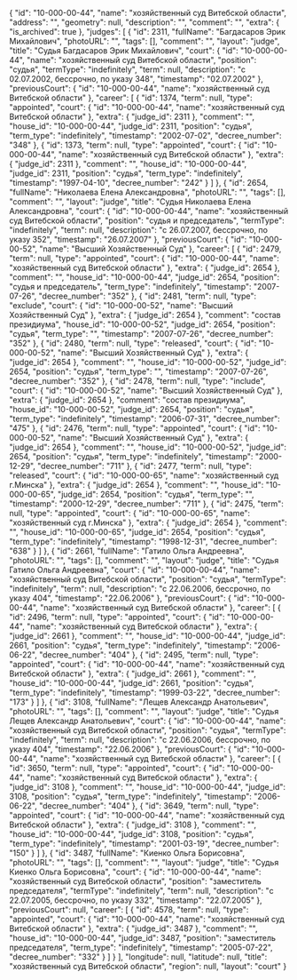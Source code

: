 {
    "id": "10-000-00-44",
    "name": "хозяйственный суд Витебской области",
    "address": "",
    "geometry": null,
    "description": "",
    "comment": "",
    "extra": {
        "is_archived": true
    },
    "judges": [
        {
            "id": 2311,
            "fullName": "Багдасаров Эрик Михайлович",
            "photoURL": "",
            "tags": [],
            "comment": "",
            "layout": "judge",
            "title": "Судья Багдасаров Эрик Михайлович",
            "court": {
                "id": "10-000-00-44",
                "name": "хозяйственный суд Витебской области",
                "position": "судья",
                "termType": "indefinitely",
                "term": null,
                "description": "c 02.07.2002, бессрочно, по указу 348",
                "timestamp": "02.07.2002"
            },
            "previousCourt": {
                "id": "10-000-00-44",
                "name": "хозяйственный суд Витебской области"
            },
            "career": [
                {
                    "id": 1374,
                    "term": null,
                    "type": "appointed",
                    "court": {
                        "id": "10-000-00-44",
                        "name": "хозяйственный суд Витебской области"
                    },
                    "extra": {
                        "judge_id": 2311
                    },
                    "comment": "",
                    "house_id": "10-000-00-44",
                    "judge_id": 2311,
                    "position": "судья",
                    "term_type": "indefinitely",
                    "timestamp": "2002-07-02",
                    "decree_number": "348"
                },
                {
                    "id": 1373,
                    "term": null,
                    "type": "appointed",
                    "court": {
                        "id": "10-000-00-44",
                        "name": "хозяйственный суд Витебской области"
                    },
                    "extra": {
                        "judge_id": 2311
                    },
                    "comment": "",
                    "house_id": "10-000-00-44",
                    "judge_id": 2311,
                    "position": "судья",
                    "term_type": "indefinitely",
                    "timestamp": "1997-04-10",
                    "decree_number": "242"
                }
            ]
        },
        {
            "id": 2654,
            "fullName": "Николаева Елена Александровна",
            "photoURL": "",
            "tags": [],
            "comment": "",
            "layout": "judge",
            "title": "Судья Николаева Елена Александровна",
            "court": {
                "id": "10-000-00-44",
                "name": "хозяйственный суд Витебской области",
                "position": "судья и председатель",
                "termType": "indefinitely",
                "term": null,
                "description": "c 26.07.2007, бессрочно, по указу 352",
                "timestamp": "26.07.2007"
            },
            "previousCourt": {
                "id": "10-000-00-52",
                "name": "Высший Хозяйственный Суд"
            },
            "career": [
                {
                    "id": 2479,
                    "term": null,
                    "type": "appointed",
                    "court": {
                        "id": "10-000-00-44",
                        "name": "хозяйственный суд Витебской области"
                    },
                    "extra": {
                        "judge_id": 2654
                    },
                    "comment": "",
                    "house_id": "10-000-00-44",
                    "judge_id": 2654,
                    "position": "судья и председатель",
                    "term_type": "indefinitely",
                    "timestamp": "2007-07-26",
                    "decree_number": "352"
                },
                {
                    "id": 2481,
                    "term": null,
                    "type": "exclude",
                    "court": {
                        "id": "10-000-00-52",
                        "name": "Высший Хозяйственный Суд"
                    },
                    "extra": {
                        "judge_id": 2654
                    },
                    "comment": "состав президиума",
                    "house_id": "10-000-00-52",
                    "judge_id": 2654,
                    "position": "судья",
                    "term_type": "",
                    "timestamp": "2007-07-26",
                    "decree_number": "352"
                },
                {
                    "id": 2480,
                    "term": null,
                    "type": "released",
                    "court": {
                        "id": "10-000-00-52",
                        "name": "Высший Хозяйственный Суд"
                    },
                    "extra": {
                        "judge_id": 2654
                    },
                    "comment": "",
                    "house_id": "10-000-00-52",
                    "judge_id": 2654,
                    "position": "судья",
                    "term_type": "",
                    "timestamp": "2007-07-26",
                    "decree_number": "352"
                },
                {
                    "id": 2478,
                    "term": null,
                    "type": "include",
                    "court": {
                        "id": "10-000-00-52",
                        "name": "Высший Хозяйственный Суд"
                    },
                    "extra": {
                        "judge_id": 2654
                    },
                    "comment": "состав президиума",
                    "house_id": "10-000-00-52",
                    "judge_id": 2654,
                    "position": "судья",
                    "term_type": "indefinitely",
                    "timestamp": "2006-07-31",
                    "decree_number": "475"
                },
                {
                    "id": 2476,
                    "term": null,
                    "type": "appointed",
                    "court": {
                        "id": "10-000-00-52",
                        "name": "Высший Хозяйственный Суд"
                    },
                    "extra": {
                        "judge_id": 2654
                    },
                    "comment": "",
                    "house_id": "10-000-00-52",
                    "judge_id": 2654,
                    "position": "судья",
                    "term_type": "indefinitely",
                    "timestamp": "2000-12-29",
                    "decree_number": "711"
                },
                {
                    "id": 2477,
                    "term": null,
                    "type": "released",
                    "court": {
                        "id": "10-000-00-65",
                        "name": "хозяйственный суд г.Минска"
                    },
                    "extra": {
                        "judge_id": 2654
                    },
                    "comment": "",
                    "house_id": "10-000-00-65",
                    "judge_id": 2654,
                    "position": "судья",
                    "term_type": "",
                    "timestamp": "2000-12-29",
                    "decree_number": "711"
                },
                {
                    "id": 2475,
                    "term": null,
                    "type": "appointed",
                    "court": {
                        "id": "10-000-00-65",
                        "name": "хозяйственный суд г.Минска"
                    },
                    "extra": {
                        "judge_id": 2654
                    },
                    "comment": "",
                    "house_id": "10-000-00-65",
                    "judge_id": 2654,
                    "position": "судья",
                    "term_type": "indefinitely",
                    "timestamp": "1998-12-31",
                    "decree_number": "638"
                }
            ]
        },
        {
            "id": 2661,
            "fullName": "Гатило Ольга Андреевна",
            "photoURL": "",
            "tags": [],
            "comment": "",
            "layout": "judge",
            "title": "Судья Гатило Ольга Андреевна",
            "court": {
                "id": "10-000-00-44",
                "name": "хозяйственный суд Витебской области",
                "position": "судья",
                "termType": "indefinitely",
                "term": null,
                "description": "c 22.06.2006, бессрочно, по указу 404",
                "timestamp": "22.06.2006"
            },
            "previousCourt": {
                "id": "10-000-00-44",
                "name": "хозяйственный суд Витебской области"
            },
            "career": [
                {
                    "id": 2496,
                    "term": null,
                    "type": "appointed",
                    "court": {
                        "id": "10-000-00-44",
                        "name": "хозяйственный суд Витебской области"
                    },
                    "extra": {
                        "judge_id": 2661
                    },
                    "comment": "",
                    "house_id": "10-000-00-44",
                    "judge_id": 2661,
                    "position": "судья",
                    "term_type": "indefinitely",
                    "timestamp": "2006-06-22",
                    "decree_number": "404"
                },
                {
                    "id": 2495,
                    "term": null,
                    "type": "appointed",
                    "court": {
                        "id": "10-000-00-44",
                        "name": "хозяйственный суд Витебской области"
                    },
                    "extra": {
                        "judge_id": 2661
                    },
                    "comment": "",
                    "house_id": "10-000-00-44",
                    "judge_id": 2661,
                    "position": "судья",
                    "term_type": "indefinitely",
                    "timestamp": "1999-03-22",
                    "decree_number": "173"
                }
            ]
        },
        {
            "id": 3108,
            "fullName": "Лещев Александр Анатольевич",
            "photoURL": "",
            "tags": [],
            "comment": "",
            "layout": "judge",
            "title": "Судья Лещев Александр Анатольевич",
            "court": {
                "id": "10-000-00-44",
                "name": "хозяйственный суд Витебской области",
                "position": "судья",
                "termType": "indefinitely",
                "term": null,
                "description": "c 22.06.2006, бессрочно, по указу 404",
                "timestamp": "22.06.2006"
            },
            "previousCourt": {
                "id": "10-000-00-44",
                "name": "хозяйственный суд Витебской области"
            },
            "career": [
                {
                    "id": 3650,
                    "term": null,
                    "type": "appointed",
                    "court": {
                        "id": "10-000-00-44",
                        "name": "хозяйственный суд Витебской области"
                    },
                    "extra": {
                        "judge_id": 3108
                    },
                    "comment": "",
                    "house_id": "10-000-00-44",
                    "judge_id": 3108,
                    "position": "судья",
                    "term_type": "indefinitely",
                    "timestamp": "2006-06-22",
                    "decree_number": "404"
                },
                {
                    "id": 3649,
                    "term": null,
                    "type": "appointed",
                    "court": {
                        "id": "10-000-00-44",
                        "name": "хозяйственный суд Витебской области"
                    },
                    "extra": {
                        "judge_id": 3108
                    },
                    "comment": "",
                    "house_id": "10-000-00-44",
                    "judge_id": 3108,
                    "position": "судья",
                    "term_type": "indefinitely",
                    "timestamp": "2001-03-19",
                    "decree_number": "150"
                }
            ]
        },
        {
            "id": 3487,
            "fullName": "Киенко Ольга Борисовна",
            "photoURL": "",
            "tags": [],
            "comment": "",
            "layout": "judge",
            "title": "Судья Киенко Ольга Борисовна",
            "court": {
                "id": "10-000-00-44",
                "name": "хозяйственный суд Витебской области",
                "position": "заместитель председателя",
                "termType": "indefinitely",
                "term": null,
                "description": "c 22.07.2005, бессрочно, по указу 332",
                "timestamp": "22.07.2005"
            },
            "previousCourt": null,
            "career": [
                {
                    "id": 4578,
                    "term": null,
                    "type": "appointed",
                    "court": {
                        "id": "10-000-00-44",
                        "name": "хозяйственный суд Витебской области"
                    },
                    "extra": {
                        "judge_id": 3487
                    },
                    "comment": "",
                    "house_id": "10-000-00-44",
                    "judge_id": 3487,
                    "position": "заместитель председателя",
                    "term_type": "indefinitely",
                    "timestamp": "2005-07-22",
                    "decree_number": "332"
                }
            ]
        }
    ],
    "longitude": null,
    "latitude": null,
    "title": "хозяйственный суд Витебской области",
    "region": null,
    "layout": "court"
}